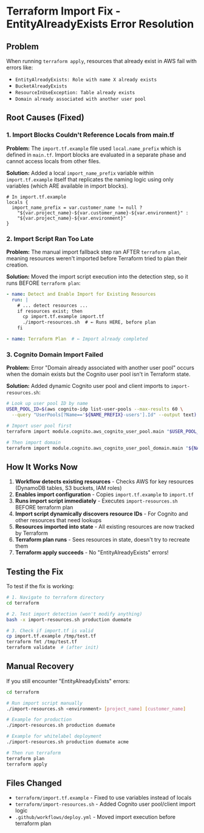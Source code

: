 # Terraform Import Fix - EntityAlreadyExists Error Resolution

## Problem
When running `terraform apply`, resources that already exist in AWS fail with errors like:
- `EntityAlreadyExists: Role with name X already exists`
- `BucketAlreadyExists`
- `ResourceInUseException: Table already exists`
- `Domain already associated with another user pool`

## Root Causes (Fixed)

### 1. Import Blocks Couldn't Reference Locals from main.tf
**Problem:** The `import.tf.example` file used `local.name_prefix` which is defined in `main.tf`. Import blocks are evaluated in a separate phase and cannot access locals from other files.

**Solution:** Added a local `import_name_prefix` variable within `import.tf.example` itself that replicates the naming logic using only variables (which ARE available in import blocks).

```hcl
# In import.tf.example
locals {
  import_name_prefix = var.customer_name != null ? 
    "${var.project_name}-${var.customer_name}-${var.environment}" : 
    "${var.project_name}-${var.environment}"
}
```

### 2. Import Script Ran Too Late
**Problem:** The manual import fallback step ran AFTER `terraform plan`, meaning resources weren't imported before Terraform tried to plan their creation.

**Solution:** Moved the import script execution into the detection step, so it runs BEFORE `terraform plan`:
```yaml
- name: Detect and Enable Import for Existing Resources
  run: |
    # ... detect resources ...
    if resources exist; then
      cp import.tf.example import.tf
      ./import-resources.sh  # ← Runs HERE, before plan
    fi

- name: Terraform Plan  # ← Import already completed
```

### 3. Cognito Domain Import Failed
**Problem:** Error "Domain already associated with another user pool" occurs when the domain exists but the Cognito user pool isn't in Terraform state.

**Solution:** Added dynamic Cognito user pool and client imports to `import-resources.sh`:
```bash
# Look up user pool ID by name
USER_POOL_ID=$(aws cognito-idp list-user-pools --max-results 60 \
  --query "UserPools[?Name=='${NAME_PREFIX}-users'].Id" --output text)

# Import user pool first
terraform import module.cognito.aws_cognito_user_pool.main "$USER_POOL_ID"

# Then import domain
terraform import module.cognito.aws_cognito_user_pool_domain.main "${NAME_PREFIX}-users"
```

## How It Works Now

1. **Workflow detects existing resources** - Checks AWS for key resources (DynamoDB tables, S3 buckets, IAM roles)
2. **Enables import configuration** - Copies `import.tf.example` to `import.tf`
3. **Runs import script immediately** - Executes `import-resources.sh` BEFORE terraform plan
4. **Import script dynamically discovers resource IDs** - For Cognito and other resources that need lookups
5. **Resources imported into state** - All existing resources are now tracked by Terraform
6. **Terraform plan runs** - Sees resources in state, doesn't try to recreate them
7. **Terraform apply succeeds** - No "EntityAlreadyExists" errors!

## Testing the Fix

To test if the fix is working:

```bash
# 1. Navigate to terraform directory
cd terraform

# 2. Test import detection (won't modify anything)
bash -x import-resources.sh production duemate

# 3. Check if import.tf is valid
cp import.tf.example /tmp/test.tf
terraform fmt /tmp/test.tf
terraform validate  # (after init)
```

## Manual Recovery

If you still encounter "EntityAlreadyExists" errors:

```bash
cd terraform

# Run import script manually
./import-resources.sh <environment> [project_name] [customer_name]

# Example for production
./import-resources.sh production duemate

# Example for whitelabel deployment
./import-resources.sh production duemate acme

# Then run terraform
terraform plan
terraform apply
```

## Files Changed

- `terraform/import.tf.example` - Fixed to use variables instead of locals
- `terraform/import-resources.sh` - Added Cognito user pool/client import logic
- `.github/workflows/deploy.yml` - Moved import execution before terraform plan

